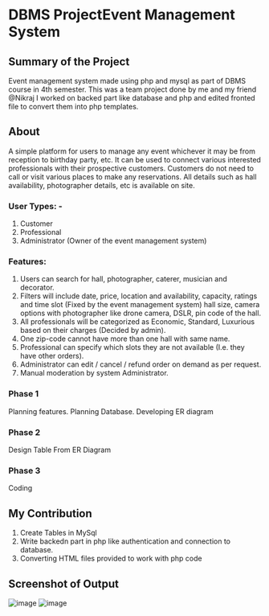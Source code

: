 # DBMS ProjectEvent Management System

## Summary of the Project 

Event management system made using php and mysql as part of DBMS course in 4th semester.
This was a team project done by me and my friend @Nikraj
I worked on backed part like database and php and edited fronted file to convert them into php templates.

## About

A simple platform for users to manage any event whichever it may be from 
reception to birthday party, etc. It can be used to connect various interested 
professionals with their prospective customers. Customers do not need to call or 
visit various places to make any reservations. All details such as hall availability, 
photographer details, etc is available on site.

### User Types: -

1.  Customer
3.  Professional 
4.  Administrator (Owner of the event management system)

### Features:
1. Users can search for hall, photographer, caterer, musician and 
decorator.
2. Filters will include date, price, location and availability, capacity, 
ratings and time slot (Fixed by the event management system) 
hall size, camera options with photographer like drone camera, 
DSLR, pin code of the hall.
3. All professionals will be categorized as Economic, Standard, 
Luxurious based on their charges (Decided by admin).
4. One zip-code cannot have more than one hall with same name.
5. Professional can specify which slots they are not available (I.e. 
they have other orders).
6. Administrator can edit / cancel / refund order on demand as per 
request.
7. Manual moderation by system Administrator.


### Phase 1

Planning features.
Planning Database.
Developing ER diagram


### Phase 2
Design Table From ER Diagram

### Phase 3
Coding

## My Contribution

1. Create Tables in MySql
2. Write backedn part in php like authentication and connection to database.
3. Converting HTML files provided to work with php code

## Screenshot of Output

![image](https://user-images.githubusercontent.com/77914957/111858538-df870b80-895f-11eb-93fd-2fd8436c90b1.png)
![image](https://user-images.githubusercontent.com/77914957/111858545-eb72cd80-895f-11eb-96cc-ad0c990dca96.png)

